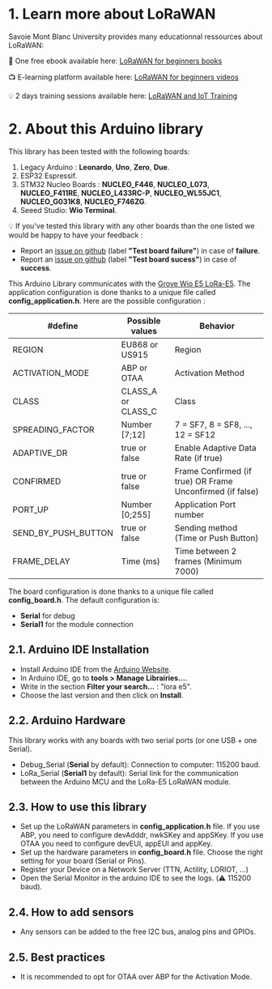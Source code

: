 # 1. Learn more about LoRaWAN

Savoie Mont Blanc University provides many educationnal ressources about LoRaWAN:

:notebook: One free ebook available here: [LoRaWAN for beginners books](https://www.univ-smb.fr/lorawan/en/free-book/)

:tv: E-learning platform available here: [LoRaWAN for beginners videos](https://www.udemy.com/course/lora-lorawan-internet-of-things/?referralCode=21DED0F1021F4E261955)

:bulb: 2 days training sessions available here: [LoRaWAN and IoT Training](https://www.univ-smb.fr/lorawan/avada_portfolio/formation-distanciel/)


# 2. About this Arduino library
This library has been tested with the following boards: 
1. Legacy Arduino : **Leonardo**, **Uno**, **Zero**, **Due**.
2. ESP32 Espressif.
3. STM32 Nucleo Boards : **NUCLEO_F446**, **NUCLEO_L073**, **NUCLEO_F411RE**, **NUCLEO_L433RC-P**, **NUCLEO_WL55JC1**, **NUCLEO_G031K8**, **NUCLEO_F746ZG**.
4. Seeed Studio: **Wio Terminal**.

:bulb: If you've tested this library with any other boards than the one listed we would be happy to have your feedback :
- Report an [issue on github](https://github.com/SylvainMontagny/LoRaE5/issues/new) (label **"Test board failure"**) in case of **failure**.
- Report an [issue on github](https://github.com/SylvainMontagny/LoRaE5/issues/new) (label **"Test board sucess"**) in case of **success**.

This Arduino Library communicates with the [Grove Wio E5 LoRa-E5](https://wiki.seeedstudio.com/Grove_LoRa_E5_New_Version/). The application configuration is done thanks to a unique file called **config_application.h**. Here are the possible configuration :

| #define           	| Possible values      	|  Behavior                                                    	|
|----------------------	|--------------------	|---------------------------------------------------------------|
| REGION                | EU868 or US915        |  Region                                                       |
| ACTIVATION_MODE      	| ABP or OTAA        	|  Activation Method                              	            |
| CLASS                	| CLASS_A or CLASS_C 	|  Class                                             	        |
| SPREADING_FACTOR     	| Number [7;12]      	|  7 = SF7, 8 = SF8, ..., 12 = SF12                             |
| ADAPTIVE_DR          	| true or false      	|  Enable Adaptive Data Rate (if true)                         	|
| CONFIRMED            	| true or false      	|  Frame Confirmed (if true) OR Frame Unconfirmed (if false)   	|
| PORT_UP               | Number [0;255]     	|  Application Port number                                     	|
| SEND_BY_PUSH_BUTTON  	| true or false      	|  Sending method (Time or Push Button)                        	|
| FRAME_DELAY          	| Time (ms)         	|  Time between 2 frames (Minimum 7000)                        	|


The board configuration is done thanks to a unique file called **config_board.h**. The default configuration is:
- **Serial** for debug
- **Serial1** for the module connection
 
 
## 2.1. Arduino IDE Installation

- Install Arduino IDE from the [Arduino Website](https://www.arduino.cc/).
- In Arduino IDE, go to **tools > Manage Librairies...**.
- Write in the section **Filter your search...** : "lora e5".
- Choose the last version and then click on **Install**.


## 2.2. Arduino Hardware

This library works with any boards with two serial ports (or one USB + one Serial). 
- Debug_Serial (**Serial** by default): Connection to computer: 115200 baud. 
- LoRa_Serial (**Serial1** by default): Serial link for the communication between the Arduino MCU and the LoRa-E5 LoRaWAN module. 


## 2.3. How to use this library

- Set up the LoRaWAN parameters in **config_application.h** file. If you use ABP, you need to configure devAdddr, nwkSKey and appSKey. If you use OTAA you need to configure devEUI, appEUI and appKey.
- Set up the hardware parameters in **config_board.h** file. Choose the right setting for your board (Serial or Pins).
- Register your Device on a Network Server (TTN, Actility, LORIOT, ...)
- Open the Serial Monitor in the arduino IDE to see the logs. (:warning: 115200 baud).


## 2.4. How to add sensors

- Any sensors can be added to the free I2C bus, analog pins and GPIOs.


## 2.5. Best practices

- It is recommended to opt for OTAA over ABP for the Activation Mode.